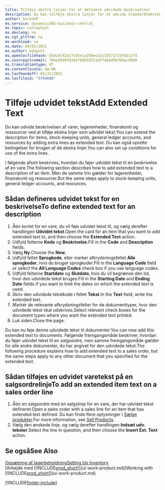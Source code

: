 ```yaml
---
title: Tilføje ekstra linjer for at definere udvidede beskrivelser
description: Du kan tilføje ekstra linjer for at udvide standardteksten, der beskriver en vare, en finanskonto og andre data.
author: SorenGP
ms.service: dynamics365-business-central
ms.topic: conceptual
ms.devlang: na
ms.tgt_pltfrm: na
ms.workload: na
ms.date: 04/01/2021
ms.author: edupont
ms.openlocfilehash: b54c8c82a17cb5e1a25beca1115571733fddc2f4
ms.sourcegitcommit: 766e2840fd16efb901d211d7fa64d96766ac99d9
ms.translationtype: HT
ms.contentlocale: da-DK
ms.lasthandoff: 03/31/2021
ms.locfileid: "5784686"
---
```

# <a name="add-extended-text"></a><span data-ttu-id="316e5-103">Tilføje udvidet tekst</span><span class="sxs-lookup"><span data-stu-id="316e5-103">Add Extended Text</span></span>

<span data-ttu-id="316e5-104">Du kan udvide beskrivelsen af varer, lagerenheder, finanskonti og ressourcer ved at tilføje ekstra linjer som udvidet tekst.</span><span class="sxs-lookup"><span data-stu-id="316e5-104">You can extend the description for items, stock-keeping units, general ledger accounts, and resources by adding extra lines as extended text.</span></span> <span data-ttu-id="316e5-105">Du kan også oprette betingelser for brugen af de ekstra linjer.</span><span class="sxs-lookup"><span data-stu-id="316e5-105">You can also set up conditions for use of the extra lines.</span></span>  

<span data-ttu-id="316e5-106">I følgende afsnit beskrives, hvordan du føjer udvidet tekst til en beskrivelse af en vare.</span><span class="sxs-lookup"><span data-stu-id="316e5-106">The following section describes how to add extended text to a description of an item.</span></span> <span data-ttu-id="316e5-107">Men de samme trin gælder for lagerenheder, finanskonti og ressourcer.</span><span class="sxs-lookup"><span data-stu-id="316e5-107">But the same steps apply to stock-keeping units, general ledger accounts, and resources.</span></span>  

## <a name="to-define-extended-text-for-an-description"></a><span data-ttu-id="316e5-108">Sådan defineres udvidet tekst for en beskrivelse</span><span class="sxs-lookup"><span data-stu-id="316e5-108">To define extended text for an description</span></span>

1. <span data-ttu-id="316e5-109">Åbn kortet for en vare, du vil føje udvidet tekst til, og vælg derefter handlingen **Udvidet tekst**.</span><span class="sxs-lookup"><span data-stu-id="316e5-109">Open the card for an item that you want to add extended text to, and then choose the **Extended Text** action.</span></span>
2. <span data-ttu-id="316e5-110">Udfyld felterne **Kode** og **Beskrivelse**.</span><span class="sxs-lookup"><span data-stu-id="316e5-110">Fill in the **Code** and **Description** fields.</span></span>
3. <span data-ttu-id="316e5-111">Vælg **Ny**.</span><span class="sxs-lookup"><span data-stu-id="316e5-111">Choose the **New**.</span></span>
4. <span data-ttu-id="316e5-112">Udfyld feltet **Sprogkode**, eller marker afkrydsningsfeltet **Alle sprogkoder**, hvis du bruger sprogkoder.</span><span class="sxs-lookup"><span data-stu-id="316e5-112">Fill in the **Language Code** field or select the **All Language Codes** check box if you use language codes.</span></span>
5. <span data-ttu-id="316e5-113">Udfyld felterne **Startdato** og **Slutdato**, hvis du vil begrænse den tid, hvor den udvidede tekst bruges.</span><span class="sxs-lookup"><span data-stu-id="316e5-113">Fill in the **Starting Date** and **Ending Date** fields if you want to limit the dates on which the extended text is used.</span></span>
6. <span data-ttu-id="316e5-114">Skriv den udvidede tekstkode i feltet **Tekst**.</span><span class="sxs-lookup"><span data-stu-id="316e5-114">In the **Text** field, write the extended text.</span></span>
7. <span data-ttu-id="316e5-115">Markér de relevante afkrydsningsfelter for de dokumenttyper, hvor den udvidede tekst skal udskrives.</span><span class="sxs-lookup"><span data-stu-id="316e5-115">Select relevant check boxes for the document types where you want the extended text printed.</span></span>
8. <span data-ttu-id="316e5-116">Luk siden.</span><span class="sxs-lookup"><span data-stu-id="316e5-116">Close the page.</span></span>

<span data-ttu-id="316e5-117">Du kan nu føje denne udvidede tekst til dokumenter.</span><span class="sxs-lookup"><span data-stu-id="316e5-117">You can now add this extended text to documents.</span></span> <span data-ttu-id="316e5-118">Følgende fremgangsmåde beskriver, hvordan du føjer udvidet tekst til en salgsordre, men samme fremgangsmåde gælder for alle andre dokumenter, du har angivet for den udvidede tekst.</span><span class="sxs-lookup"><span data-stu-id="316e5-118">The following procedure explains how to add extended text to a sales order, but the same steps apply to any other document that you specified for the extended text.</span></span>  

## <a name="to-add-an-extended-item-text-on-a-sales-order-line"></a><span data-ttu-id="316e5-119">Sådan tilføjes en udvidet varetekst på en salgsordrelinje</span><span class="sxs-lookup"><span data-stu-id="316e5-119">To add an extended item text on a sales order line</span></span>

1. <span data-ttu-id="316e5-120">Åbn en salgsordre med en salgslinje for en vare, der har udvidet tekst defineret.</span><span class="sxs-lookup"><span data-stu-id="316e5-120">Open a sales order with a sales line for an item that has extended text defined.</span></span> <span data-ttu-id="316e5-121">Du kan finde flere oplysninger i [Sælge produkter](sales-how-sell-products.md).</span><span class="sxs-lookup"><span data-stu-id="316e5-121">For more information, see [Sell Products](sales-how-sell-products.md).</span></span>
2. <span data-ttu-id="316e5-122">Vælg den ønskede linje, og vælg derefter handlingen **Indsæt udv. tekster**.</span><span class="sxs-lookup"><span data-stu-id="316e5-122">Select the line in question, and then choose the **Insert Ext. Text** action.</span></span>

## <a name="see-also"></a><span data-ttu-id="316e5-123">Se også</span><span class="sxs-lookup"><span data-stu-id="316e5-123">See Also</span></span>

[<span data-ttu-id="316e5-124">Opsætning af lagerbeholdning</span><span class="sxs-lookup"><span data-stu-id="316e5-124">Setting Up Inventory</span></span>](inventory-setup-inventory.md)  
<span data-ttu-id="316e5-125">[Arbejde med [!INCLUDE[prod_short](includes/prod_short.md)]](ui-work-product.md)</span><span class="sxs-lookup"><span data-stu-id="316e5-125">[Working with [!INCLUDE[prod_short](includes/prod_short.md)]](ui-work-product.md)</span></span>


[!INCLUDE[footer-include](includes/footer-banner.md)]